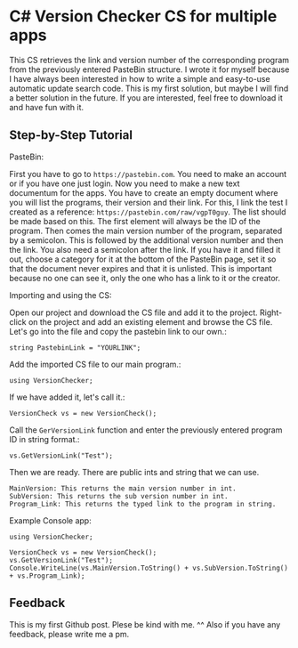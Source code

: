 # C# Version Checker CS for multiple apps

This CS retrieves the link and version number of the corresponding program from the previously entered PasteBin structure. I wrote it for myself because I have always been interested in how to write a simple and easy-to-use automatic update search code. This is my first solution, but maybe I will find a better solution in the future. If you are interested, feel free to download it and have fun with it. 

## Step-by-Step Tutorial

PasteBin:

First you have to go to `https://pastebin.com`. You need to make an account or if you have one just login. Now you need to make a new text documentum for the apps. You have to create an empty document where you will list the programs, their version and their link. For this, I link the test I created as a reference: `https://pastebin.com/raw/vgpT0guy`. The list should be made based on this. The first element will always be the ID of the program. Then comes the main version number of the program, separated by a semicolon. This is followed by the additional version number and then the link. You also need a semicolon after the link. If you have it and filled it out, choose a category for it at the bottom of the PasteBin page, set it so that the document never expires and that it is unlisted. This is important because no one can see it, only the one who has a link to it or the creator.


Importing and using the CS:

Open our project and download the CS file and add it to the project. Right-click on the project and add an existing element and browse the CS file. Let's go into the file and copy the pastebin link to our own.:
```
string PastebinLink = "YOURLINK";
```

Add the imported CS file to our main program.:

```
using VersionChecker;
```

If we have added it, let's call it.:
```
VersionCheck vs = new VersionCheck();
```

Call the `GerVersionLink` function and enter the previously entered program ID in string format.:
```
vs.GetVersionLink("Test");
```

Then we are ready. There are public ints and string that we can use.
```
MainVersion: This returns the main version number in int.
SubVersion: This returns the sub version number in int.
Program_Link: This returns the typed link to the program in string.
```

Example Console app:
```
using VersionChecker;

VersionCheck vs = new VersionCheck();
vs.GetVersionLink("Test");
Console.WriteLine(vs.MainVersion.ToString() + vs.SubVersion.ToString() + vs.Program_Link);
```

## Feedback

This is my first Github post. Plese be kind with me. ^^
Also if you have any feedback, please write me a pm.

